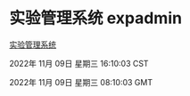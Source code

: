 # 实验管理系统 expadmin
[实验管理系统](http://59.174.11.233:56808/expadmin-782313d2-e1b1-4ea7-932e-3a55e6a1a4d0/)

2022年 11月 09日 星期三 16:10:03 CST

2022年 11月 09日 星期三 08:10:03 GMT
